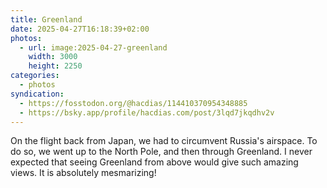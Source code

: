 ```yaml
---
title: Greenland
date: 2025-04-27T16:18:39+02:00
photos:
  - url: image:2025-04-27-greenland
    width: 3000
    height: 2250
categories:
  - photos
syndication:
  - https://fosstodon.org/@hacdias/114410370954348885
  - https://bsky.app/profile/hacdias.com/post/3lqd7jkqdhv2v
---
```


On the flight back from Japan, we had to circumvent Russia's airspace. To do so, we went up to the North Pole, and then through Greenland. I never expected that seeing Greenland from above would give such amazing views. It is absolutely mesmarizing!
